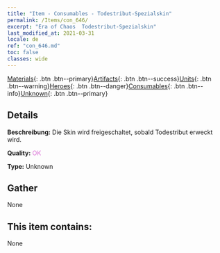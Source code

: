 ```yaml
---
title: "Item - Consumables - Todestribut-Spezialskin"
permalink: /Items/con_646/
excerpt: "Era of Chaos  Todestribut-Spezialskin"
last_modified_at: 2021-03-31
locale: de
ref: "con_646.md"
toc: false
classes: wide
---
```

 [Materials](/de/Items/){: .btn .btn--primary}[Artifacts](/de/Items/Artifacts/){: .btn .btn--success}[Units](/de/Items/Units/){: .btn .btn--warning}[Heroes](/de/Items/Heroes/){: .btn .btn--danger}[Consumables](/de/Items/Consumables/){: .btn .btn--info}[Unknown](/de/Items/Unknown/){: .btn .btn--primary}

## Details
 **Beschreibung:** Die Skin wird freigeschaltet, sobald Todestribut erweckt wird.

 **Quality:** <span style="color: #DA70D6">OK</span>

 **Type:** Unknown

## Gather

  None

## This item contains:

  None

